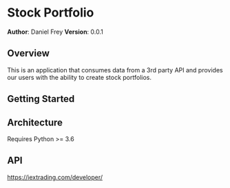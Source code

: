 # Stock Portfolio

**Author**: Daniel Frey
**Version**: 0.0.1

## Overview

This is an application that consumes data from a 3rd party API and provides our users with the ability to create stock portfolios.

## Getting Started


## Architecture
Requires Python >= 3.6

## API
https://iextrading.com/developer/



